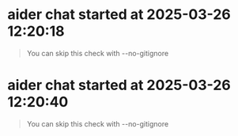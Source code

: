 
# aider chat started at 2025-03-26 12:20:18

> You can skip this check with --no-gitignore  

# aider chat started at 2025-03-26 12:20:40

> You can skip this check with --no-gitignore  
